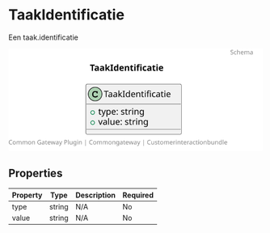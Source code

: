 # TaakIdentificatie

Een taak.identificatie

![Class Diagram](https://github.com/CommonGateway/CustomerInteractionBundle/blob/klanten/docs/schema/klant.taak.identificatie.svg)

## Properties

| Property | Type | Description | Required |
|----------|------|-------------|----------|
| type | string | N/A | No |
| value | string | N/A | No |
